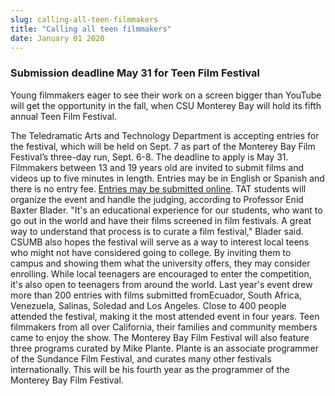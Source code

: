 ```yaml
---
slug: calling-all-teen-filmmakers
title: "Calling all teen filmmakers"
date: January 01 2020
---
```


 
<h3>Submission deadline May 31 for Teen Film Festival</h3>
<p>
  Young filmmakers eager to see their work on a screen bigger than YouTube will
  get the opportunity in the fall, when CSU Monterey Bay will hold its fifth
  annual Teen Film Festival.
</p>
<p>
  The Teledramatic Arts and Technology Department is accepting entries for the
  festival, which will be held on Sept. 7 as part of the Monterey Bay Film
  Festival’s three-day run, Sept. 6-8. The deadline to apply is May 31.
  Filmmakers between 13 and 19 years old are invited to submit films and videos
  up to five minutes in length. Entries may be in English or Spanish and there
  is no entry fee.
  <a href="https://montereybayfilmfestival.com."
    >Entries may be submitted online</a
  >. TAT students will organize the event and handle the judging, according to
  Professor Enid Baxter Blader. "It's an educational experience for our
  students, who want to go out in the world and have their films screened in
  film festivals. A great way to understand that process is to curate a film
  festival," Blader said. CSUMB also hopes the festival will serve as a way to
  interest local teens who might not have considered going to college. By
  inviting them to campus and showing them what the university offers, they may
  consider enrolling. While local teenagers are encouraged to enter the
  competition, it's also open to teenagers from around the world. Last year's
  event drew more than 200 entries with films submitted fromEcuador, South
  Africa, Venezuela, Salinas, Soledad and Los Angeles. Close to 400 people
  attended the festival, making it the most attended event in four years. Teen
  filmmakers from all over California, their families and community members came
  to enjoy the show. The Monterey Bay Film Festival will also feature three
  programs curated by Mike Plante. Plante is an associate programmer of the
  Sundance Film Festival, and curates many other festivals internationally. This
  will be his fourth year as the programmer of the Monterey Bay Film Festival.
</p>
 
